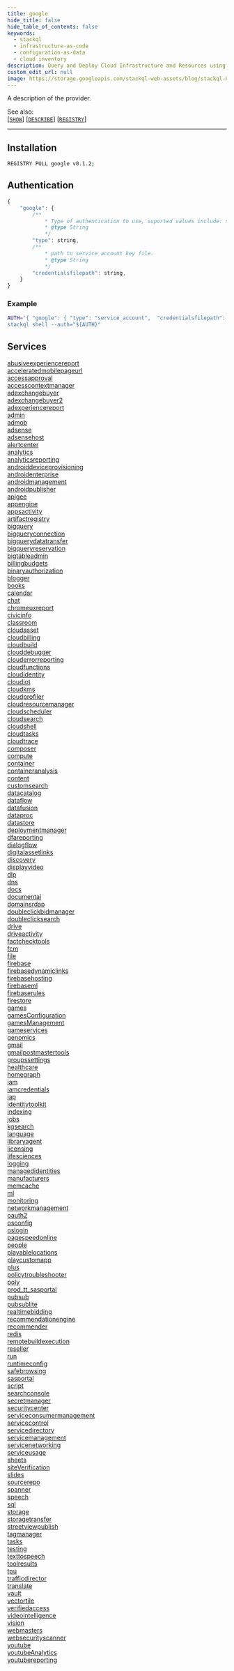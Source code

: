 ```yaml
---
title: google
hide_title: false
hide_table_of_contents: false
keywords:
  - stackql
  - infrastructure-as-code
  - configuration-as-data
  - cloud inventory
description: Query and Deploy Cloud Infrastructure and Resources using SQL
custom_edit_url: null
image: https://storage.googleapis.com/stackql-web-assets/blog/stackql-blog-post-featured-image.png
---
```

A description of the provider.  
    

See also:   
[[` SHOW `]](https://stackql.io/docs/language-spec/show) [[` DESCRIBE `]](https://stackql.io/docs/language-spec/describe)  [[` REGISTRY `]](https://stackql.io/docs/language-spec/registry)
* * * 

## Installation
```bash
REGISTRY PULL google v0.1.2;
```

## Authentication
```javascript
{
    "google": {
        /**
            * Type of authentication to use, suported values include: service_account, interactive
            * @type String
            */
        "type": string, 
        /**
            * path to service account key file.
            * @type String
            */
        "credentialsfilepath": string, 
    }
}
```
### Example
```bash
AUTH='{ "google": { "type": "service_account",  "credentialsfilepath": "creds/sa-key.json" }}
stackql shell --auth="${AUTH}"
```
## Services
<div class="row">
<div class="providerDocColumn">
<a href="/providers/google/abusiveexperiencereport/">abusiveexperiencereport</a><br />
<a href="/providers/google/acceleratedmobilepageurl/">acceleratedmobilepageurl</a><br />
<a href="/providers/google/accessapproval/">accessapproval</a><br />
<a href="/providers/google/accesscontextmanager/">accesscontextmanager</a><br />
<a href="/providers/google/adexchangebuyer/">adexchangebuyer</a><br />
<a href="/providers/google/adexchangebuyer2/">adexchangebuyer2</a><br />
<a href="/providers/google/adexperiencereport/">adexperiencereport</a><br />
<a href="/providers/google/admin/">admin</a><br />
<a href="/providers/google/admob/">admob</a><br />
<a href="/providers/google/adsense/">adsense</a><br />
<a href="/providers/google/adsensehost/">adsensehost</a><br />
<a href="/providers/google/alertcenter/">alertcenter</a><br />
<a href="/providers/google/analytics/">analytics</a><br />
<a href="/providers/google/analyticsreporting/">analyticsreporting</a><br />
<a href="/providers/google/androiddeviceprovisioning/">androiddeviceprovisioning</a><br />
<a href="/providers/google/androidenterprise/">androidenterprise</a><br />
<a href="/providers/google/androidmanagement/">androidmanagement</a><br />
<a href="/providers/google/androidpublisher/">androidpublisher</a><br />
<a href="/providers/google/apigee/">apigee</a><br />
<a href="/providers/google/appengine/">appengine</a><br />
<a href="/providers/google/appsactivity/">appsactivity</a><br />
<a href="/providers/google/artifactregistry/">artifactregistry</a><br />
<a href="/providers/google/bigquery/">bigquery</a><br />
<a href="/providers/google/bigqueryconnection/">bigqueryconnection</a><br />
<a href="/providers/google/bigquerydatatransfer/">bigquerydatatransfer</a><br />
<a href="/providers/google/bigqueryreservation/">bigqueryreservation</a><br />
<a href="/providers/google/bigtableadmin/">bigtableadmin</a><br />
<a href="/providers/google/billingbudgets/">billingbudgets</a><br />
<a href="/providers/google/binaryauthorization/">binaryauthorization</a><br />
<a href="/providers/google/blogger/">blogger</a><br />
<a href="/providers/google/books/">books</a><br />
<a href="/providers/google/calendar/">calendar</a><br />
<a href="/providers/google/chat/">chat</a><br />
<a href="/providers/google/chromeuxreport/">chromeuxreport</a><br />
<a href="/providers/google/civicinfo/">civicinfo</a><br />
<a href="/providers/google/classroom/">classroom</a><br />
<a href="/providers/google/cloudasset/">cloudasset</a><br />
<a href="/providers/google/cloudbilling/">cloudbilling</a><br />
<a href="/providers/google/cloudbuild/">cloudbuild</a><br />
<a href="/providers/google/clouddebugger/">clouddebugger</a><br />
<a href="/providers/google/clouderrorreporting/">clouderrorreporting</a><br />
<a href="/providers/google/cloudfunctions/">cloudfunctions</a><br />
<a href="/providers/google/cloudidentity/">cloudidentity</a><br />
<a href="/providers/google/cloudiot/">cloudiot</a><br />
<a href="/providers/google/cloudkms/">cloudkms</a><br />
<a href="/providers/google/cloudprofiler/">cloudprofiler</a><br />
<a href="/providers/google/cloudresourcemanager/">cloudresourcemanager</a><br />
<a href="/providers/google/cloudscheduler/">cloudscheduler</a><br />
<a href="/providers/google/cloudsearch/">cloudsearch</a><br />
<a href="/providers/google/cloudshell/">cloudshell</a><br />
<a href="/providers/google/cloudtasks/">cloudtasks</a><br />
<a href="/providers/google/cloudtrace/">cloudtrace</a><br />
<a href="/providers/google/composer/">composer</a><br />
<a href="/providers/google/compute/">compute</a><br />
<a href="/providers/google/container/">container</a><br />
<a href="/providers/google/containeranalysis/">containeranalysis</a><br />
<a href="/providers/google/content/">content</a><br />
<a href="/providers/google/customsearch/">customsearch</a><br />
<a href="/providers/google/datacatalog/">datacatalog</a><br />
<a href="/providers/google/dataflow/">dataflow</a><br />
<a href="/providers/google/datafusion/">datafusion</a><br />
<a href="/providers/google/dataproc/">dataproc</a><br />
<a href="/providers/google/datastore/">datastore</a><br />
<a href="/providers/google/deploymentmanager/">deploymentmanager</a><br />
<a href="/providers/google/dfareporting/">dfareporting</a><br />
<a href="/providers/google/dialogflow/">dialogflow</a><br />
<a href="/providers/google/digitalassetlinks/">digitalassetlinks</a><br />
<a href="/providers/google/discovery/">discovery</a><br />
<a href="/providers/google/displayvideo/">displayvideo</a><br />
<a href="/providers/google/dlp/">dlp</a><br />
<a href="/providers/google/dns/">dns</a><br />
<a href="/providers/google/docs/">docs</a><br />
<a href="/providers/google/documentai/">documentai</a><br />
<a href="/providers/google/domainsrdap/">domainsrdap</a><br />
<a href="/providers/google/doubleclickbidmanager/">doubleclickbidmanager</a><br />
<a href="/providers/google/doubleclicksearch/">doubleclicksearch</a><br />
<a href="/providers/google/drive/">drive</a><br />
<a href="/providers/google/driveactivity/">driveactivity</a><br />
<a href="/providers/google/factchecktools/">factchecktools</a><br />
<a href="/providers/google/fcm/">fcm</a><br />
<a href="/providers/google/file/">file</a><br />
<a href="/providers/google/firebase/">firebase</a><br />
<a href="/providers/google/firebasedynamiclinks/">firebasedynamiclinks</a><br />
<a href="/providers/google/firebasehosting/">firebasehosting</a><br />
<a href="/providers/google/firebaseml/">firebaseml</a><br />
<a href="/providers/google/firebaserules/">firebaserules</a><br />
<a href="/providers/google/firestore/">firestore</a><br />
<a href="/providers/google/games/">games</a><br />
</div>
<div class="providerDocColumn">
<a href="/providers/google/gamesConfiguration/">gamesConfiguration</a><br />
<a href="/providers/google/gamesManagement/">gamesManagement</a><br />
<a href="/providers/google/gameservices/">gameservices</a><br />
<a href="/providers/google/genomics/">genomics</a><br />
<a href="/providers/google/gmail/">gmail</a><br />
<a href="/providers/google/gmailpostmastertools/">gmailpostmastertools</a><br />
<a href="/providers/google/groupssettings/">groupssettings</a><br />
<a href="/providers/google/healthcare/">healthcare</a><br />
<a href="/providers/google/homegraph/">homegraph</a><br />
<a href="/providers/google/iam/">iam</a><br />
<a href="/providers/google/iamcredentials/">iamcredentials</a><br />
<a href="/providers/google/iap/">iap</a><br />
<a href="/providers/google/identitytoolkit/">identitytoolkit</a><br />
<a href="/providers/google/indexing/">indexing</a><br />
<a href="/providers/google/jobs/">jobs</a><br />
<a href="/providers/google/kgsearch/">kgsearch</a><br />
<a href="/providers/google/language/">language</a><br />
<a href="/providers/google/libraryagent/">libraryagent</a><br />
<a href="/providers/google/licensing/">licensing</a><br />
<a href="/providers/google/lifesciences/">lifesciences</a><br />
<a href="/providers/google/logging/">logging</a><br />
<a href="/providers/google/managedidentities/">managedidentities</a><br />
<a href="/providers/google/manufacturers/">manufacturers</a><br />
<a href="/providers/google/memcache/">memcache</a><br />
<a href="/providers/google/ml/">ml</a><br />
<a href="/providers/google/monitoring/">monitoring</a><br />
<a href="/providers/google/networkmanagement/">networkmanagement</a><br />
<a href="/providers/google/oauth2/">oauth2</a><br />
<a href="/providers/google/osconfig/">osconfig</a><br />
<a href="/providers/google/oslogin/">oslogin</a><br />
<a href="/providers/google/pagespeedonline/">pagespeedonline</a><br />
<a href="/providers/google/people/">people</a><br />
<a href="/providers/google/playablelocations/">playablelocations</a><br />
<a href="/providers/google/playcustomapp/">playcustomapp</a><br />
<a href="/providers/google/plus/">plus</a><br />
<a href="/providers/google/policytroubleshooter/">policytroubleshooter</a><br />
<a href="/providers/google/poly/">poly</a><br />
<a href="/providers/google/prod_tt_sasportal/">prod_tt_sasportal</a><br />
<a href="/providers/google/pubsub/">pubsub</a><br />
<a href="/providers/google/pubsublite/">pubsublite</a><br />
<a href="/providers/google/realtimebidding/">realtimebidding</a><br />
<a href="/providers/google/recommendationengine/">recommendationengine</a><br />
<a href="/providers/google/recommender/">recommender</a><br />
<a href="/providers/google/redis/">redis</a><br />
<a href="/providers/google/remotebuildexecution/">remotebuildexecution</a><br />
<a href="/providers/google/reseller/">reseller</a><br />
<a href="/providers/google/run/">run</a><br />
<a href="/providers/google/runtimeconfig/">runtimeconfig</a><br />
<a href="/providers/google/safebrowsing/">safebrowsing</a><br />
<a href="/providers/google/sasportal/">sasportal</a><br />
<a href="/providers/google/script/">script</a><br />
<a href="/providers/google/searchconsole/">searchconsole</a><br />
<a href="/providers/google/secretmanager/">secretmanager</a><br />
<a href="/providers/google/securitycenter/">securitycenter</a><br />
<a href="/providers/google/serviceconsumermanagement/">serviceconsumermanagement</a><br />
<a href="/providers/google/servicecontrol/">servicecontrol</a><br />
<a href="/providers/google/servicedirectory/">servicedirectory</a><br />
<a href="/providers/google/servicemanagement/">servicemanagement</a><br />
<a href="/providers/google/servicenetworking/">servicenetworking</a><br />
<a href="/providers/google/serviceusage/">serviceusage</a><br />
<a href="/providers/google/sheets/">sheets</a><br />
<a href="/providers/google/siteVerification/">siteVerification</a><br />
<a href="/providers/google/slides/">slides</a><br />
<a href="/providers/google/sourcerepo/">sourcerepo</a><br />
<a href="/providers/google/spanner/">spanner</a><br />
<a href="/providers/google/speech/">speech</a><br />
<a href="/providers/google/sql/">sql</a><br />
<a href="/providers/google/storage/">storage</a><br />
<a href="/providers/google/storagetransfer/">storagetransfer</a><br />
<a href="/providers/google/streetviewpublish/">streetviewpublish</a><br />
<a href="/providers/google/tagmanager/">tagmanager</a><br />
<a href="/providers/google/tasks/">tasks</a><br />
<a href="/providers/google/testing/">testing</a><br />
<a href="/providers/google/texttospeech/">texttospeech</a><br />
<a href="/providers/google/toolresults/">toolresults</a><br />
<a href="/providers/google/tpu/">tpu</a><br />
<a href="/providers/google/trafficdirector/">trafficdirector</a><br />
<a href="/providers/google/translate/">translate</a><br />
<a href="/providers/google/vault/">vault</a><br />
<a href="/providers/google/vectortile/">vectortile</a><br />
<a href="/providers/google/verifiedaccess/">verifiedaccess</a><br />
<a href="/providers/google/videointelligence/">videointelligence</a><br />
<a href="/providers/google/vision/">vision</a><br />
<a href="/providers/google/webmasters/">webmasters</a><br />
<a href="/providers/google/websecurityscanner/">websecurityscanner</a><br />
<a href="/providers/google/youtube/">youtube</a><br />
<a href="/providers/google/youtubeAnalytics/">youtubeAnalytics</a><br />
<a href="/providers/google/youtubereporting/">youtubereporting</a><br />
</div>
</div>

